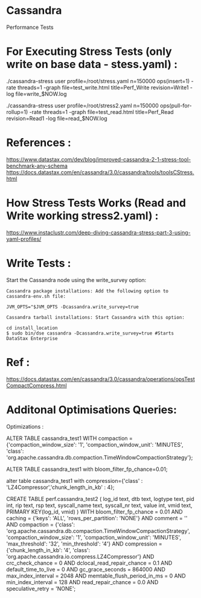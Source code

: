 # Cassandra
Performance Tests

# For Executing Stress Tests (only write on base data - stess.yaml) :
./cassandra-stress user profile=/root/stress.yaml n=150000 ops\(insert=1\) -rate threads=1 -graph file=test_write.html title=Perf_Write revision=Write1 -log file=write_$NOW.log

./cassandra-stress user profile=/root/stress2.yaml n=150000 ops\(pull-for-rollup=1\) -rate threads=1 -graph file=test_read.html title=Perf_Read revision=Read1 -log file=read_$NOW.log



# References :
https://www.datastax.com/dev/blog/improved-cassandra-2-1-stress-tool-benchmark-any-schema
https://docs.datastax.com/en/cassandra/3.0/cassandra/tools/toolsCStress.html

# How Stress Tests Works (Read and Write working stress2.yaml) :
https://www.instaclustr.com/deep-diving-cassandra-stress-part-3-using-yaml-profiles/

# Write Tests :
Start the Cassandra node using the write_survey option:

    Cassandra package installations: Add the following option to cassandra-env.sh file:

    JVM_OPTS="$JVM_OPTS -Dcassandra.write_survey=true

    Cassandra tarball installations: Start Cassandra with this option:

    cd install_location
    $ sudo bin/dse cassandra -Dcassandra.write_survey=true #Starts DataStax Enterprise

# Ref :
https://docs.datastax.com/en/cassandra/3.0/cassandra/operations/opsTestCompactCompress.html


# Additonal Optimisations Queries:
Optimizations :


ALTER TABLE cassandra_test1 
WITH compaction = {'compaction_window_size': '1', 
    			   'compaction_window_unit': 'MINUTES', 
    			   'class': 'org.apache.cassandra.db.compaction.TimeWindowCompactionStrategy'};


ALTER TABLE cassandra_test1 with bloom_filter_fp_chance=0.01;


alter table cassandra_test1 with compression={'class' : 'LZ4Compressor','chunk_length_in_kb' : 4};


CREATE TABLE perf.cassandra_test2 (
    log_id text,
    dtb text,
    logtype text,
    pid int,
    rip text,
    rsp text,
    syscall_name text,
    syscall_nr text,
    value int,
    vmid text,
    PRIMARY KEY(log_id, vmid)
) WITH bloom_filter_fp_chance = 0.01
    AND caching = {'keys': 'ALL', 'rows_per_partition': 'NONE'}
    AND comment = ''
    AND compaction = {'class': 'org.apache.cassandra.db.compaction.TimeWindowCompactionStrategy', 'compaction_window_size': '1', 'compaction_window_unit': 'MINUTES', 'max_threshold': '32', 'min_threshold': '4'}
    AND compression = {'chunk_length_in_kb': '4', 'class': 'org.apache.cassandra.io.compress.LZ4Compressor'}
    AND crc_check_chance = 0
    AND dclocal_read_repair_chance = 0.1
    AND default_time_to_live = 0
    AND gc_grace_seconds = 864000
    AND max_index_interval = 2048
    AND memtable_flush_period_in_ms = 0
    AND min_index_interval = 128
    AND read_repair_chance = 0.0
    AND speculative_retry = 'NONE';
